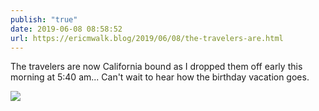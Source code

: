```yaml
---
publish: "true"
date: 2019-06-08 08:58:52
url: https://ericmwalk.blog/2019/06/08/the-travelers-are.html
---
```


The travelers are now California bound as I dropped them off early this morning at 5:40 am... Can't wait to hear how the birthday vacation goes.

![](https://ericmwalk.blog/uploads/2022/991c785e80.jpg)